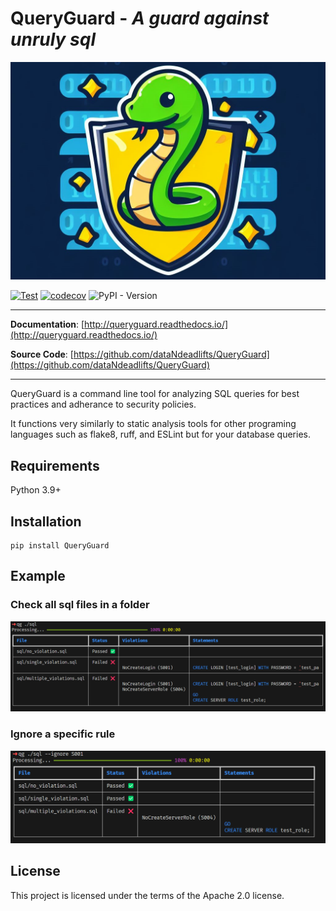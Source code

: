 # QueryGuard - *A guard against unruly sql*

![Logo](https://raw.githubusercontent.com/dataNdeadlifts/QueryGuard/beta/docs/images/logo.jpg)

[![Test](https://github.com/dataNdeadlifts/QueryGuard/actions/workflows/test.yml/badge.svg)](https://github.com/dataNdeadlifts/QueryGuard/actions/workflows/test.yml)
[![codecov](https://codecov.io/github/dataNdeadlifts/QueryGuard/graph/badge.svg?token=3TL6N3BMM4)](https://codecov.io/github/dataNdeadlifts/QueryGuard)
![PyPI - Version](https://img.shields.io/pypi/v/QueryGuard)

---

**Documentation**: [http://queryguard.readthedocs.io/](http://queryguard.readthedocs.io/)

**Source Code**: [https://github.com/dataNdeadlifts/QueryGuard](https://github.com/dataNdeadlifts/QueryGuard)

---

QueryGuard is a command line tool for analyzing SQL queries for best practices
and adherance to security policies.

It functions very similarly to static analysis tools for other programing languages
such as flake8, ruff, and ESLint but for your database queries.

## Requirements

Python 3.9+

## Installation

```console
pip install QueryGuard
```

## Example

### Check all sql files in a folder

![Simple Violation](https://raw.githubusercontent.com/dataNdeadlifts/QueryGuard/main/docs/images/simple_violation.png)

### Ignore a specific rule

![Ignore Violation](https://raw.githubusercontent.com/dataNdeadlifts/QueryGuard/main/docs/images/ignore_violation.png)

## License

This project is licensed under the terms of the Apache 2.0 license.
